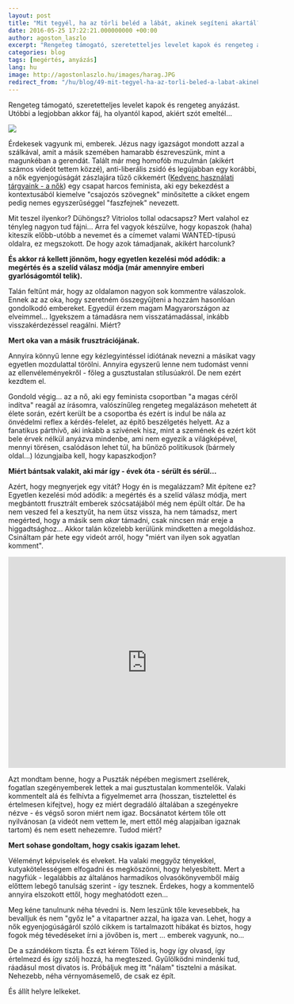 ```yaml
---
layout: post
title: "Mit tegyél, ha az törli beléd a lábát, akinek segíteni akartál?"
date: 2016-05-25 17:22:21.000000000 +00:00
author: agoston_laszlo
excerpt: "Rengeteg támogató, szeretetteljes levelet kapok és rengeteg anyázást. Utóbbi a legjobban akkor fáj, ha olyantól kapod, akiért szót emeltél..."
categories: blog
tags: [megértés, anyázás]
lang: hu
image: http://agostonlaszlo.hu/images/harag.JPG
redirect_from: "/hu/blog/49-mit-tegyel-ha-az-torli-beled-a-labat-akinek-segiteni-akartal"
---
```

Rengeteg támogató, szeretetteljes levelet kapok és rengeteg anyázást. Utóbbi a legjobban akkor fáj, ha olyantól kapod, akiért szót emeltél...

![]({{site.baseurl}}/images/harag.JPG)

Érdekesek vagyunk mi, emberek. Jézus nagy igazságot mondott azzal a szálkával, amit a másik szemében hamarabb észreveszünk, mint a magunkéban a gerendát. Talált már meg homofób muzulmán (akikért számos videót tettem közzé), anti-liberális zsidó és legújabban egy korábbi, a nők egyenjogúságát zászlajára tűző cikkemért ([Kedvenc használati tárgyaink - a nők](http://agostonlaszlo.hu/en/blog/46-kedvenc-hasznalati-targyaink-a-nok)) egy csapat harcos feminista, aki egy bekezdést a kontextusából kiemelve "csajozós szövegnek" minősítette a cikket engem pedig nemes egyszerűséggel "faszfejnek" nevezett.

Mit teszel ilyenkor? Dühöngsz? Vitriolos tollal odacsapsz? Mert valahol ez tényleg nagyon tud fájni... Arra fel vagyok készülve, hogy kopaszok (haha) kiteszik előbb-utóbb a nevemet és a címemet valami WANTED-típusú oldalra, ez megszokott. De hogy azok támadjanak, akikért harcolunk?

**És akkor rá kellett jönnöm, hogy egyetlen kezelési mód adódik: a megértés és a szelíd válasz módja (már amennyire emberi gyarlóságomtól telik).**

Talán feltűnt már, hogy az oldalamon nagyon sok kommentre válaszolok. Ennek az az oka, hogy szeretném összegyűjteni a hozzám hasonlóan gondolkodó embereket. Egyedül érzem magam Magyarországon az elveimmel... Igyekszem a támadásra nem visszatámadással, inkább visszakérdezéssel reagálni. Miért?

**Mert oka van a másik frusztrációjának.**

Annyira könnyű lenne egy kézlegyintéssel idiótának nevezni a másikat vagy egyetlen mozdulattal törölni. Annyira egyszerű lenne nem tudomást venni az ellenvéleményekről - főleg a gusztustalan stílusúakról. De nem ezért kezdtem el.

Gondold végig... az a nő, aki egy feminista csoportban "a magas céről indítva" reagál az írásomra, valószínűleg rengeteg megalázáson mehetett át élete során, ezért került be a csoportba és ezért is indul be nála az önvédelmi reflex a kérdés-felelet, az építő beszélgetés helyett. Az a fanatikus párthívő, aki inkább a szívének hisz, mint a szemének és ezért köt bele érvek nélkül anyázva mindenbe, ami nem egyezik a világképével, mennyi törésen, csalódáson lehet túl, ha bűnöző politikusok (bármely oldal...) lózungjaiba kell, hogy kapaszkodjon?

**Miért bántsak valakit, aki már így - évek óta - sérült és sérül...**

Azért, hogy megnyerjek egy vitát? Hogy én is megalázzam? Mit építene ez? Egyetlen kezelési mód adódik: a megértés és a szelíd válasz módja, mert megbántott frusztrált emberek szócsatájából még nem épült oltár. De ha nem veszed fel a kesztyűt, ha nem ütsz vissza, ha nem támadsz, mert megérted, hogy a másik sem <em>akar</em> támadni, csak nincsen már ereje a higgadtsághoz... Akkor talán közelebb kerülünk mindketten a megoldáshoz.
Csináltam pár hete egy videót arról, hogy "miért van ilyen sok agyatlan komment".

<iframe src="https://www.facebook.com/plugins/video.php?href=https%3A%2F%2Fwww.facebook.com%2Fagostonlaszloartist%2Fvideos%2F841396509297782%2F&show_text=1&width=560" width="560" height="425" style="border:none;overflow:hidden" scrolling="no" frameborder="0" allowTransparency="true"></iframe>

Azt mondtam benne, hogy a Puszták népében megismert zsellérek, fogatlan szegényemberek lettek a mai gusztustalan kommentelők. Valaki kommentelt alá és felhívta a figyelmemet arra (hosszan, tisztelettel és értelmesen kifejtve), hogy ez miért degradáló általában a szegényekre nézve - és végső soron miért nem igaz. Bocsánatot kértem tőle ott nyilvánosan (a videót nem vettem le, mert ettől még alapjaiban igaznak tartom) és nem esett nehezemre. Tudod miért?

**Mert sohase gondoltam, hogy csakis igazam lehet.**

Véleményt képviselek és elveket. Ha valaki meggyőz tényekkel, kutyakötelességem elfogadni és megköszönni, hogy helyesbített. Mert a nagyfiúk - legalábbis az általános harmadikos olvasókönyvemből máig előttem lebegő tanulság szerint - így tesznek. Érdekes, hogy a kommentelő annyira elszokott ettől, hogy meghatódott ezen...

Meg kéne tanulnunk néha tévedni is. Nem leszünk tőle kevesebbek, ha bevalljuk és nem "győz le" a vitapartner azzal, ha igaza van. Lehet, hogy a nők egyenjogúságáról szóló cikkem is tartalmazott hibákat és biztos, hogy fogok még tévedéseket írni a jövőben is, mert ... emberek vagyunk, no...

De a szándékom tiszta. És ezt kérem Tőled is, hogy így olvasd, így értelmezd és így szólj hozzá, ha megteszed. Gyűlölködni mindenki tud, ráadásul most divatos is. Próbáljuk meg itt "nálam" tisztelni a másikat. Nehezebb, néha vérnyomásemelő, de csak ez épít.

És állít helyre lelkeket.
